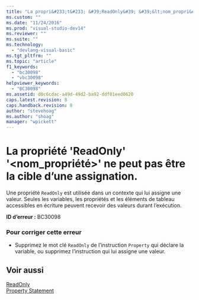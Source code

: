 ```yaml
---
title: "La propri&#233;t&#233; &#39;ReadOnly&#39; &#39;&lt;nom_propri&#233;t&#233;&gt;&#39; ne peut pas &#234;tre la cible d’une assignation. | Microsoft Docs"
ms.custom: ""
ms.date: "11/24/2016"
ms.prod: "visual-studio-dev14"
ms.reviewer: ""
ms.suite: ""
ms.technology: 
  - "devlang-visual-basic"
ms.tgt_pltfrm: ""
ms.topic: "article"
f1_keywords: 
  - "bc30098"
  - "vbc30098"
helpviewer_keywords: 
  - "BC30098"
ms.assetid: d0c6cdac-a49d-49d2-ba92-ddf01eed0620
caps.latest.revision: 8
caps.handback.revision: 8
author: "stevehoag"
ms.author: "shoag"
manager: "wpickett"
---
```

# La propri&#233;t&#233; &#39;ReadOnly&#39; &#39;&lt;nom_propri&#233;t&#233;&gt;&#39; ne peut pas &#234;tre la cible d’une assignation.
Une propriété `ReadOnly` est utilisée dans un contexte qui lui assigne une valeur. Seules les variables, les propriétés et les éléments de tableau accessibles en écriture peuvent recevoir des valeurs durant l’exécution.  
  
 **ID d’erreur :** BC30098  
  
### Pour corriger cette erreur  
  
-   Supprimez le mot clé `ReadOnly` de l’instruction `Property` qui déclare la variable, ou supprimez l’instruction qui lui assigne une valeur.  
  
## Voir aussi  
 [ReadOnly](/dotnet/visual-basic/language-reference/modifiers/readonly)   
 [Property Statement](/dotnet/visual-basic/language-reference/statements/property-statement)